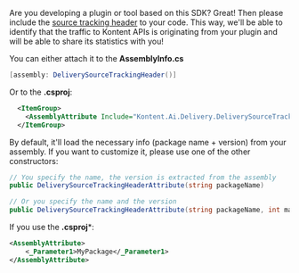 Are you developing a plugin or tool based on this SDK? Great! Then please include the [source tracking header](https://github.com/kontent-ai/Home/wiki/Guidelines-for-Kontent-related-tools#analytics) to your code. This way, we'll be able to identify that the traffic to Kontent APIs is originating from your plugin and will be able to share its statistics with you!

You can either attach it to the **AssemblyInfo.cs**
```c#
[assembly: DeliverySourceTrackingHeader()]
```

Or to the **.csproj**:

```xml
  <ItemGroup>
    <AssemblyAttribute Include="Kontent.Ai.Delivery.DeliverySourceTrackingHeader" />
  </ItemGroup>
```

By default, it'll load the necessary info (package name + version) from your assembly. If you want to customize it, please use one of the other constructors:

```c#
// You specify the name, the version is extracted from the assembly
public DeliverySourceTrackingHeaderAttribute(string packageName)

// Or you specify the name and the version
public DeliverySourceTrackingHeaderAttribute(string packageName, int majorVersion, int minorVersion, int patchVersion, string preReleaseLabel = null)
```

If you use the **.csproj***:
```xml
<AssemblyAttribute>
    <_Parameter1>MyPackage</_Parameter1>
</AssemblyAttribute>
```